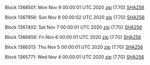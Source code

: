 Block 1368501: Mon Nov  9 00:00:01 UTC 2020 [zip](https://dash-bootstrap.ams3.digitaloceanspaces.com/mainnet/2020-11-09/bootstrap.dat.zip) (7.7G) [SHA256](https://dash-bootstrap.ams3.digitaloceanspaces.com/mainnet/2020-11-09/sha256.txt)

Block 1367956: Sun Nov  8 00:00:02 UTC 2020 [zip](https://dash-bootstrap.ams3.digitaloceanspaces.com/mainnet/2020-11-08/bootstrap.dat.zip) (7.7G) [SHA256](https://dash-bootstrap.ams3.digitaloceanspaces.com/mainnet/2020-11-08/sha256.txt)

Block 1367402: Sat Nov  7 00:00:01 UTC 2020 [zip](https://dash-bootstrap.ams3.digitaloceanspaces.com/mainnet/2020-11-07/bootstrap.dat.zip) (7.7G) [SHA256](https://dash-bootstrap.ams3.digitaloceanspaces.com/mainnet/2020-11-07/sha256.txt)

Block 1366856: Fri Nov  6 00:00:01 UTC 2020 [zip](https://dash-bootstrap.ams3.digitaloceanspaces.com/mainnet/2020-11-06/bootstrap.dat.zip) (7.7G) [SHA256](https://dash-bootstrap.ams3.digitaloceanspaces.com/mainnet/2020-11-06/sha256.txt)

Block 1366313: Thu Nov  5 00:00:01 UTC 2020 [zip](https://dash-bootstrap.ams3.digitaloceanspaces.com/mainnet/2020-11-05/bootstrap.dat.zip) (7.7G) [SHA256](https://dash-bootstrap.ams3.digitaloceanspaces.com/mainnet/2020-11-05/sha256.txt)

Block 1365771: Wed Nov  4 00:00:01 UTC 2020 [zip](https://dash-bootstrap.ams3.digitaloceanspaces.com/mainnet/2020-11-04/bootstrap.dat.zip) (7.7G) [SHA256](https://dash-bootstrap.ams3.digitaloceanspaces.com/mainnet/2020-11-04/sha256.txt)
